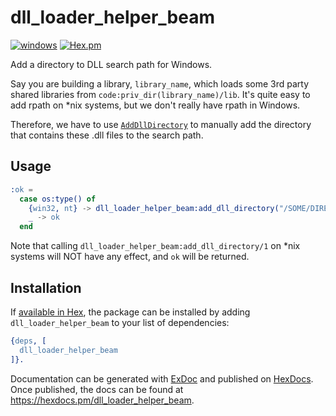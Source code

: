 # dll_loader_helper_beam

[![windows](https://github.com/cocoa-xu/dll_loader_helper_beam/actions/workflows/windows.yml/badge.svg)](https://github.com/cocoa-xu/dll_loader_helper_beam/actions/workflows/windows.yml)
[![Hex.pm](https://img.shields.io/hexpm/v/dll_loader_helper_beam.svg?style=flat&color=blue)](https://hex.pm/packages/dll_loader_helper_beam)

Add a directory to DLL search path for Windows. 

Say you are building a library, `library_name`, which loads some 3rd party shared libraries from
`code:priv_dir(library_name)/lib`. It's quite easy to add rpath on *nix systems, but we don't really have rpath in Windows. 

Therefore, we have to use [`AddDllDirectory`](https://docs.microsoft.com/en-us/windows/win32/api/libloaderapi/nf-libloaderapi-adddlldirectory) to manually add the directory that contains these
.dll files to the search path.

## Usage

```erlang
:ok = 
  case os:type() of
    {win32, nt} -> dll_loader_helper_beam:add_dll_directory("/SOME/DIRECTORY")
    _ -> ok
  end
```

Note that calling `dll_loader_helper_beam:add_dll_directory/1` on *nix systems will NOT have any effect, and `ok` will be returned.

## Installation

If [available in Hex](https://hex.pm/docs/publish), the package can be installed
by adding `dll_loader_helper_beam` to your list of dependencies:

```erlang
{deps, [
  dll_loader_helper_beam
]}.
```

Documentation can be generated with [ExDoc](https://github.com/elixir-lang/ex_doc)
and published on [HexDocs](https://hexdocs.pm). Once published, the docs can
be found at <https://hexdocs.pm/dll_loader_helper_beam>.


